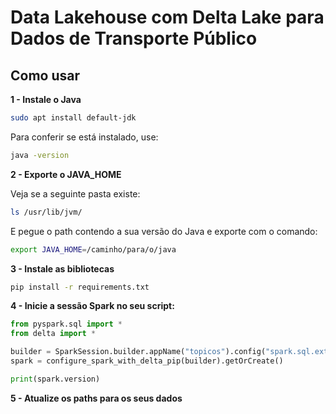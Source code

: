 # Data Lakehouse com Delta Lake para Dados de Transporte Público

## Como usar

**1 - Instale o Java**

~~~bash
sudo apt install default-jdk
~~~

Para conferir se está instalado, use:

~~~bash
java -version
~~~

**2 - Exporte o JAVA_HOME**

Veja se a seguinte pasta existe:

~~~bash
ls /usr/lib/jvm/
~~~

E pegue o path contendo a sua versão do Java e exporte com o comando:
~~~bash
export JAVA_HOME=/caminho/para/o/java
~~~

**3 - Instale as bibliotecas**
~~~bash
pip install -r requirements.txt
~~~

**4 - Inicie a sessão Spark no seu script:**

~~~python
from pyspark.sql import *
from delta import *

builder = SparkSession.builder.appName("topicos").config("spark.sql.extensions","io.delta.sql.DeltaSparkSessionExtension").config("spark.sql.catalog.spark_catalog","org.apache.spark.sql.delta.catalog.DeltaCatalog")
spark = configure_spark_with_delta_pip(builder).getOrCreate()

print(spark.version)
~~~

**5 - Atualize os paths para os seus dados**
